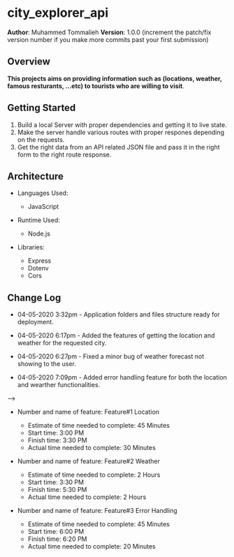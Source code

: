 # city_explorer_api

**Author**: Muhammed Tommalieh
**Version**: 1.0.0 (increment the patch/fix version number if you make more commits past your first submission)

## Overview

**This projects aims on providing information such as (locations, weather, famous resturants, ...etc) to tourists who are willing to visit**.
<!-- Provide a high level overview of what this application is and why you are building it, beyond the fact that it's an assignment for this class. (i.e. What's your problem domain?) -->

## Getting Started

1. Build a local Server with proper dependencies and getting it to live state.
2. Make the server handle various routes with proper respones depending on the requests.
3. Get the right data from an API related JSON file and pass it in the right form to the right route response.
<!-- What are the steps that a user must take in order to build this app on their own machine and get it running? -->

## Architecture

* Languages Used:
  * JavaScript

* Runtime Used:
  * Node.js

* Libraries:
  * Express
  * Dotenv
  * Cors
<!-- Provide a detailed description of the application design. What technologies (languages, libraries, etc) you're using, and any other relevant design information. -->

## Change Log

 * 04-05-2020 3:32pm - Application folders and files structure ready for deployment.

 * 04-05-2020 6:17pm - Added the features of getting the location and weather for the requested city.

 * 04-05-2020 6:27pm - Fixed a minor bug of weather forecast not showing to the user.

 * 04-05-2020 7:09pm - Added error handling feature for both the location and wearther functionalities.


<!-- Use this area to document the iterative changes made to your application as each feature is successfully implemented. Use time stamps. Here's an examples:

01-01-2001 4:59pm - Application now has a fully-functional express server, with a GET route for the location resource.

## Credits and Collaborations
<!-- Give credit (and a link) to other people or resources that helped you build this application. -->
-->

* Number and name of feature: Feature#1 Location
  * Estimate of time needed to complete: 45 Minutes
  * Start time: 3:00 PM
  * Finish time: 3:30 PM
  * Actual time needed to complete: 30 Minutes


* Number and name of feature: Feature#2 Weather
  * Estimate of time needed to complete: 2 Hours
  * Start time: 3:30 PM
  * Finish time: 5:30 PM
  * Actual time needed to complete: 2 Hours


* Number and name of feature: Feature#3 Error Handling
  * Estimate of time needed to complete: 45 Minutes
  * Start time: 6:00 PM
  * Finish time: 6:20 PM
  * Actual time needed to complete: 20 Minutes